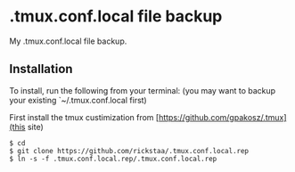 .tmux.conf.local file backup
=====

My .tmux.conf.local file backup.

Installation
------------

To install, run the following from your terminal: (you may want to backup your
existing `~/.tmux.conf.local first)

First install the tmux custimization from [https://github.com/gpakosz/.tmux](this site)

```
$ cd
$ git clone https://github.com/rickstaa/.tmux.conf.local.rep
$ ln -s -f .tmux.conf.local.rep/.tmux.conf.local.rep
```
